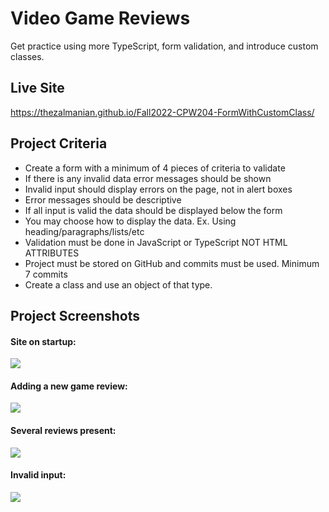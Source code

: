 # Video Game Reviews
Get practice using more TypeScript, form validation,
and introduce custom classes.

## Live Site
https://thezalmanian.github.io/Fall2022-CPW204-FormWithCustomClass/

## Project Criteria
* Create a form with a minimum of 4 pieces of criteria to validate
* If there is any invalid data error messages should be shown
* Invalid input should display errors on the page, not in alert boxes
* Error messages should be descriptive
* If all input is valid the data should be displayed below the form
* You may choose how to display the data. Ex. Using heading/paragraphs/lists/etc
* Validation must be done in JavaScript or TypeScript NOT HTML ATTRIBUTES
* Project must be stored on GitHub and commits must be used. Minimum 7 commits
* Create a class and use an object of that type.

## Project Screenshots
#### Site on startup:
![](https://github.com/theZalmanian/Fall2022-CPW204-FormWithCustomClass/assets/103011701/55adf00b-a973-466c-a181-aaa53f155f8c)

#### Adding a new game review:
![](https://github.com/theZalmanian/Fall2022-CPW204-FormWithCustomClass/assets/103011701/530abca8-9b63-44f4-bf36-d45493bf8976)

#### Several reviews present:
![](https://github.com/theZalmanian/Fall2022-CPW204-FormWithCustomClass/assets/103011701/40a5d3ad-c2ec-41b4-b00f-4e100c99f444)

#### Invalid input:
![](https://github.com/theZalmanian/Fall2022-CPW204-FormWithCustomClass/assets/103011701/509932a3-c457-415e-ab4a-f78aca1d1727)
